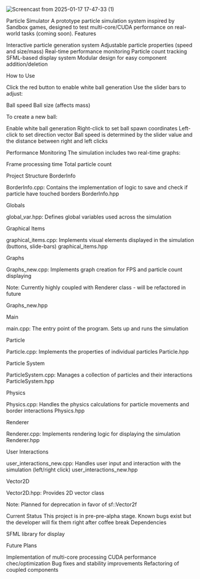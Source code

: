 ![Screencast from 2025-01-17 17-47-33 (1)](https://github.com/user-attachments/assets/deaedaec-b53d-48e8-94af-223425de4f78)


Particle Simulator
A prototype particle simulation system inspired by Sandbox games, designed to test multi-core/CUDA performance on real-world tasks (coming soon).
Features

Interactive particle generation system
Adjustable particle properties (speed and size/mass)
Real-time performance monitoring
Particle count tracking
SFML-based display system
Modular design for easy component addition/deletion

How to Use

Click the red button to enable white ball generation
Use the slider bars to adjust:

Ball speed
Ball size (affects mass)


To create a new ball:

Enable white ball generation
Right-click to set ball spawn coordinates
Left-click to set direction vector
Ball speed is determined by the slider value and the distance between right and left clicks



Performance Monitoring
The simulation includes two real-time graphs:

Frame processing time
Total particle count

Project Structure
BorderInfo

BorderInfo.cpp: Contains the implementation of logic to save and check if particle have touched borders
BorderInfo.hpp

Globals

global_var.hpp: Defines global variables used across the simulation

Graphical Items

graphical_items.cpp: Implements visual elements displayed in the simulation (buttons, slide-bars)
graphical_items.hpp

Graphs

Graphs_new.cpp: Implements graph creation for FPS and particle count displaying

Note: Currently highly coupled with Renderer class - will be refactored in future


Graphs_new.hpp

Main

main.cpp: The entry point of the program. Sets up and runs the simulation

Particle

Particle.cpp: Implements the properties of individual particles
Particle.hpp

Particle System

ParticleSystem.cpp: Manages a collection of particles and their interactions
ParticleSystem.hpp

Physics

Physics.cpp: Handles the physics calculations for particle movements and border interactions
Physics.hpp

Renderer

Renderer.cpp: Implements rendering logic for displaying the simulation
Renderer.hpp

User Interactions

user_interactions_new.cpp: Handles user input and interaction with the simulation (left/right click)
user_interactions_new.hpp

Vector2D

Vector2D.hpp: Provides 2D vector class

Note: Planned for deprecation in favor of sf::Vector2f



Current Status
This project is in pre-pre-alpha stage. Known bugs exist but the developer will fix them right after coffee break
Dependencies

SFML library for display

Future Plans

Implementation of multi-core processing
CUDA performance chec/optimization
Bug fixes and stability improvements
Refactoring of coupled components

